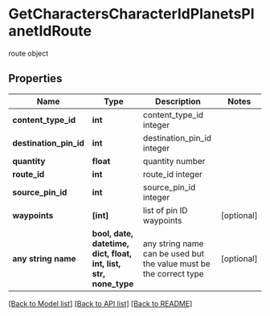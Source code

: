 # GetCharactersCharacterIdPlanetsPlanetIdRoute

route object

## Properties
Name | Type | Description | Notes
------------ | ------------- | ------------- | -------------
**content_type_id** | **int** | content_type_id integer | 
**destination_pin_id** | **int** | destination_pin_id integer | 
**quantity** | **float** | quantity number | 
**route_id** | **int** | route_id integer | 
**source_pin_id** | **int** | source_pin_id integer | 
**waypoints** | **[int]** | list of pin ID waypoints | [optional] 
**any string name** | **bool, date, datetime, dict, float, int, list, str, none_type** | any string name can be used but the value must be the correct type | [optional]

[[Back to Model list]](../README.md#documentation-for-models) [[Back to API list]](../README.md#documentation-for-api-endpoints) [[Back to README]](../README.md)


